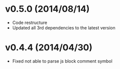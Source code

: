 # v0.5.0 (2014/08/14)
- Code restructure
- Updated all 3rd dependencies to the latest version

# v0.4.4 (2014/04/30)
- Fixed not able to parse js block comment symbol
